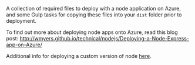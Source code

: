 A collection of required files to deploy with a node application on Azure, and some Gulp tasks for copying these files into your `dist` folder prior to deployment.

To find out more about deploying node apps onto Azure, read this blog post:
<http://wmyers.github.io/technical/nodejs/Deploying-a-Node-Express-app-on-Azure/>

Additional info for deploying a custom version of node [here]('./azure/bin/README.md').
